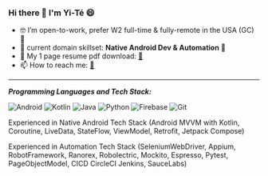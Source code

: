 ### Hi there 👋  I'm **Yi-Té** 😄

- 🤓 I’m open-to-work, prefer W2 full-time & fully-remote in the USA (GC) 🙏
- 🌱 current domain skillset: **Native Android Dev & Automation** 🤖
- 🔭 My 1 page resume pdf download: <a href="https://drive.google.com/file/d/1-gR5LFsiJWm7HvOPYDomrtFzu_a__AiR/view?usp=sharing">📨</a> 
- 📫 How to reach me: [📧](mailto:yitelu@gmail.com) 
<!-- - 🤓 I’m open-to-work, prefer W2 full-time & fully-remote in the USA (GC) 🙏 -->

<hr style="height:2px;border-width:0;color:gray;background-color:gray">

***Programming Languages and Tech Stack:***

![Android](https://img.shields.io/badge/-android-000000?&style=for-the-badge&logo=android)
![Kotlin](https://img.shields.io/badge/-kotlin-000000?&style=for-the-badge&logo=kotlin)
![Java](https://img.shields.io/badge/-Java-000000?&style=for-the-badge&logo=java&logoColor=white)
![Python](https://img.shields.io/badge/-Python-3776AB?&style=for-the-badge&logo=python&logoColor=yellow)
![Firebase](https://img.shields.io/badge/-Firebase-4c8bf5?&style=for-the-badge&&logo=firebase&logoColor=ffca28)
![Git](https://img.shields.io/badge/-Git-F05032?&style=for-the-badge&logo=git&logoColor=white)

Experienced in Native Android Tech Stack (Android MVVM with Kotlin, Coroutine, LiveData, StateFlow, ViewModel, Retrofit, Jetpack Compose)

Experienced in Automation Tech Stack (SeleniumWebDriver, Appium, RobotFramework, Ranorex, Robolectric, Mockito, Espresso, Pytest, PageObjectModel, CICD CircleCI Jenkins, SauceLabs)
